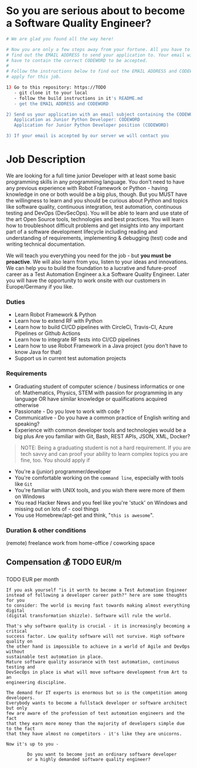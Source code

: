 # So you are serious about to become a Software Quality Engineer?

```Bash
# We are glad you found all the way here!

# Now you are only a few steps away from your fortune. All you have to do is to
# find out the EMAIL ADDRESS to send your application to. Your email will
# have to contain the correct CODEWORD to be accepted.
#
# Follow the instructions below to find out the EMAIL ADDRESS and CODEWORD to
# apply for this job.

1) Go to this repository: https://TODO
   - git clone it to your local
   - follow the build instructions in it's README.md
   - get the EMAIL ADDRESS and CODEWORD

2) Send us your application with an email subject containing the CODEWORD, i.e.
   Application as Junior Python Developer: CODEWORD
   Application for Junior Python Developer position (CODEWORD)

3) If your email is accepted by our server we will contact you
```



# Job Description
We are looking for a full time junior Developer with at least some basic programming skills in any programming language. You don't need to have any previous experience with Robot Framework or Python - having knowledge in one or both would be a big plus, though. But you MUST have the willingness to learn and you should be curious about Python and topics like software quality, continuous integration, test automation, continuous testing and DevOps (DevSecOps). You will be able to learn and use state of the art Open Source tools, technologies and best practices. You will learn how to troubleshoot difficult problems and get insights into any important part of a software development lifecycle including reading and understanding of requirements, implementing & debugging (test) code and writing technical documentation.

We will teach you everything you need for the job - but **you must be proactive**. We will also learn from you, listen to your ideas and innovations. We can help you to build the foundation to a lucrative and future-proof career as a Test Automation Engineer a.k.a Software Quality Engineer. Later you will have the opportunity to work onsite with our customers in Europe/Germany if you like.


### Duties
- Learn Robot Framework &  Python
- Learn  how to extend RF with Python
- Learn how to build CI/CD pipelines with CircleCi, Travis-CI, Azure Pipelines or Github Actions
- Learn how to integrate RF tests into CI/CD pipelines
- Learn how to use Robot Framework in a Java project (you don’t have to know Java for that)
- Support us in current test automation projects


### Requirements
- Graduating student of computer science / business informatics or one of:
  Mathematics, Physics, STEM with passion for programming in any language
  OR have similar knowledge or qualifications acquired otherwise
- Passionate - Do you love to work with code ?
- Communicative - Do you have a common practice of English writing and speaking?
- Experience with common developer tools and technologies would be a big plus
  Are you familiar with Git, Bash, REST APIs, JSON, XML, Docker?

> NOTE: Being a graduating student is not a hard requirement. If you are tech savvy and can proof your ability to learn complex topics you are fine, too. You should apply if

- You're a (junior) programmer/developer
- You're comfortable working on the `command line`, especially with tools like `Git`
- You're familiar with UNIX tools, and you wish there were more of them on Windows
- You read Hacker News and you feel like you're 'stuck' on Windows and missing out on lots of - cool things
- You use Homebrew/apt-get and think, "`this is awesome`".


### Duration & other conditions
(remote) freelance work from home-office / coworking space


## Compensation 💰 TODO EUR/m
TODO EUR per month



```
If you ask yourself "is it worth to become a Test Automation Engineer
instead of following a developer career path?" here are some thoughts for you
to consider: The world is moving fast towards making almost everything digital
(digital transformation shizzle). Software will rule the world.

That's why software quality is crucial - it is increasingly becoming a critical
success factor. Low quality software will not survive. High software quality on
the other hand is impossible to achieve in a world of Agile and DevOps without
sustainable test automation in place.
Mature software quality assurance with test automation, continuous testing and
DevSecOps in place is what will move software development from Art to an
engineering discipline.

The demand for IT experts is enormous but so is the competition among developers.
Everybody wants to become a fullstack developer or software architect but only
few are aware of the profession of test automation engineers and the fact
that they earn more money than the majority of developers simple due to the fact
that they have almost no competitors - it's like they are unicorns.

Now it's up to you -

        Do you want to become just an ordinary software developer
        or a highly demanded software quality engineer?
```
